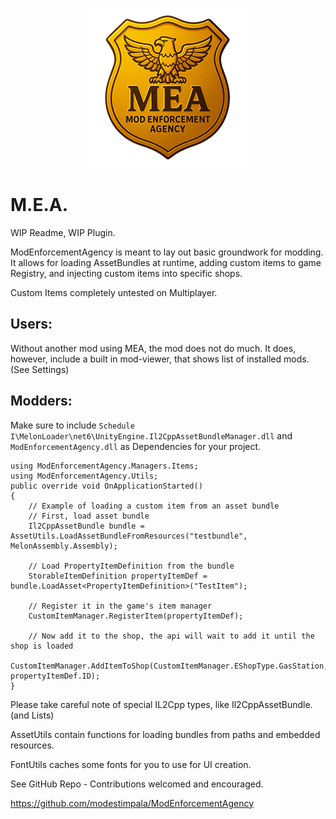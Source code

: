 <p align="center" width="100%">
  <img src="icon.png">
</p>

# M.E.A.

WIP Readme, WIP Plugin.

ModEnforcementAgency is meant to lay out basic groundwork for modding. It allows for loading AssetBundles at runtime, adding custom items to game Registry, and injecting custom items into specific shops.

Custom Items completely untested on Multiplayer.

## Users:

Without another mod using MEA, the mod does not do much. It does, however, include a built in mod-viewer, that shows list of installed mods. (See Settings)

## Modders:

Make sure to include `Schedule I\MelonLoader\net6\UnityEngine.Il2CppAssetBundleManager.dll` and `ModEnforcementAgency.dll` as Dependencies for your project.

```
using ModEnforcementAgency.Managers.Items;
using ModEnforcementAgency.Utils;
public override void OnApplicationStarted()
{
    // Example of loading a custom item from an asset bundle
    // First, load asset bundle
    Il2CppAssetBundle bundle = AssetUtils.LoadAssetBundleFromResources("testbundle", MelonAssembly.Assembly);

    // Load PropertyItemDefinition from the bundle 
    StorableItemDefinition propertyItemDef = bundle.LoadAsset<PropertyItemDefinition>("TestItem");

    // Register it in the game's item manager
    CustomItemManager.RegisterItem(propertyItemDef);

    // Now add it to the shop, the api will wait to add it until the shop is loaded
    CustomItemManager.AddItemToShop(CustomItemManager.EShopType.GasStation, propertyItemDef.ID);
}
```

Please take careful note of special IL2Cpp types, like Il2CppAssetBundle. (and Lists)

AssetUtils contain functions for loading bundles from paths and embedded resources.

FontUtils caches some fonts for you to use for UI creation.

See GitHub Repo - Contributions welcomed and encouraged.

https://github.com/modestimpala/ModEnforcementAgency
